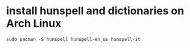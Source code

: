 # install hunspell and dictionaries on Arch Linux

```
sudo pacman -S hunspell hunspell-en_us hunspell-it
```
